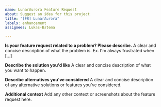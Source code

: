 ```yaml
---
name: LunarAurora Feature Request
about: Suggest an idea for this project
title: "[FR] LunarAurora"
labels: enhancement
assignees: Lukas-Batema

---
```


**Is your feature request related to a problem? Please describe.**
A clear and concise description of what the problem is. Ex. I'm always frustrated when [...]

**Describe the solution you'd like**
A clear and concise description of what you want to happen.

**Describe alternatives you've considered**
A clear and concise description of any alternative solutions or features you've considered.

**Additional context**
Add any other context or screenshots about the feature request here.
